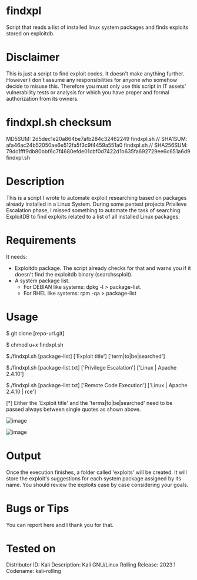 # findxpl

Script that reads a list of installed linux system packages and finds exploits stored on exploitdb.

# Disclaimer

This is just a script to find exploit codes. It doesn't make anything further. However I don't assume any responsibilities for anyone who somehow decide to misuse this.
Therefore you must only use this script in IT assets' vulnerability tests or analysis for which you have proper and formal authorization from its owners. 

# findxpl.sh checksum
MD5SUM: 2d5dec1e20a864be7afb284c32462249  findxpl.sh // 
SHA1SUM: afa46ac24b52050ae6e512fa5f3c9f4459a551a0  findxpl.sh //
SHA256SUM: 79dc1fff9db80bbf6c7f4680efde01cbf0d7422d1b635fa692729ee6c651a6d9  findxpl.sh 

# Description

This is a script I wrote to automate exploit researching based on packages already installed in a Linux System.
During some pentest projects Privileve Escalation phase, I missed something to automate the task of searching ExploitDB to find exploits related to a list of all installed Linux packages. 

# Requirements

It needs:

- Exploitdb package. The script already checks for that and warns you if it doesn't find the exploitdb binary (searchssploit).
- A system package list.
  - For DEBIAN like systems: dpkg -l > package-list.
  - For RHEL like systems: rpm -qa > package-list

# Usage

$ git clone [repo-url.git]

$ chmod u+x findxpl.sh

$./findxpl.sh [package-list] ['Exploit title'] ['term|to|be|searched']

$./findxpl.sh [package-list.txt] ['Privilege Escalation'] ['Linux | Apache 2.4.10']

$./findxpl.sh [package-list.txt] ['Remote Code Execution'] ['Linux | Apache 2.4.10 | rce']

[*] Either the 'Exploit title' and the 'terms|to|be|searched' need to be passed always between single quotes as shown above.

![image](https://user-images.githubusercontent.com/39169975/230729665-60d3a69e-2679-4252-96d4-40b298502fc1.png)

![image](https://user-images.githubusercontent.com/39169975/230729693-c483d4e5-004a-497e-afef-1142d1dd138a.png)

# Output

Once the execution finishes, a folder called 'exploits' will be created.
It will store the exploit's suggestions for each system package assigned by its name.
You should review the exploits case by case considering your goals.

# Bugs or Tips

You can report here and I thank you for that.

# Tested on

Distributor ID:	Kali
Description:	Kali GNU/Linux Rolling
Release:	2023.1
Codename:	kali-rolling
